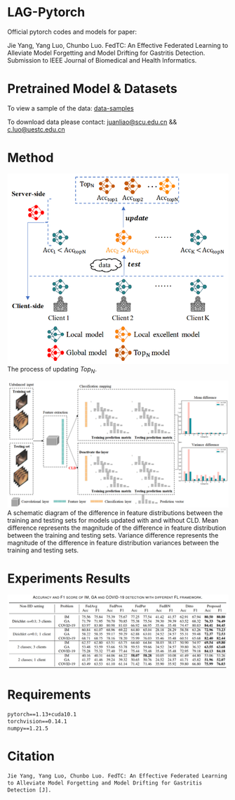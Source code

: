 # LAG-Pytorch
Official pytorch codes and models for paper:

Jie Yang, Yang Luo, Chunbo Luo. FedTC: An Effective Federated Learning to Alleviate Model Forgetting and Model Drifting for Gastritis Detection. Submission to IEEE Journal of Biomedical and Health Informatics.

# Pretrained Model & Datasets
To view a sample of the data: [data-samples](https://github.com/fengcherenxi/LAG/tree/main/data)

To download data please contact: juanliao@scu.edu.cn && c.luo@uestc.edu.cn
# Method
![](https://github.com/fengcherenxi/FedTC-pytorch/blob/main/resources/TopN.png)
The process of updating $Top_N$.

![](https://github.com/fengcherenxi/FedTC-pytorch/blob/main/resources/CLD.png)
A schematic diagram of the difference in feature distributions between the training and testing sets for models updated with and without CLD. Mean difference represents the magnitude of the difference in feature distribution between the training and testing sets. Variance difference represents the magnitude of the difference in feature distribution variances between the training and testing sets.
# Experiments Results
![](https://github.com/fengcherenxi/FedTC-pytorch/blob/main/resources/Results.png)
# Requirements
```
pytorch==1.13+cuda10.1
torchvision==0.14.1
numpy==1.21.5
```
# Citation
```
Jie Yang, Yang Luo, Chunbo Luo. FedTC: An Effective Federated Learning to Alleviate Model Forgetting and Model Drifting for Gastritis Detection [J].
```
